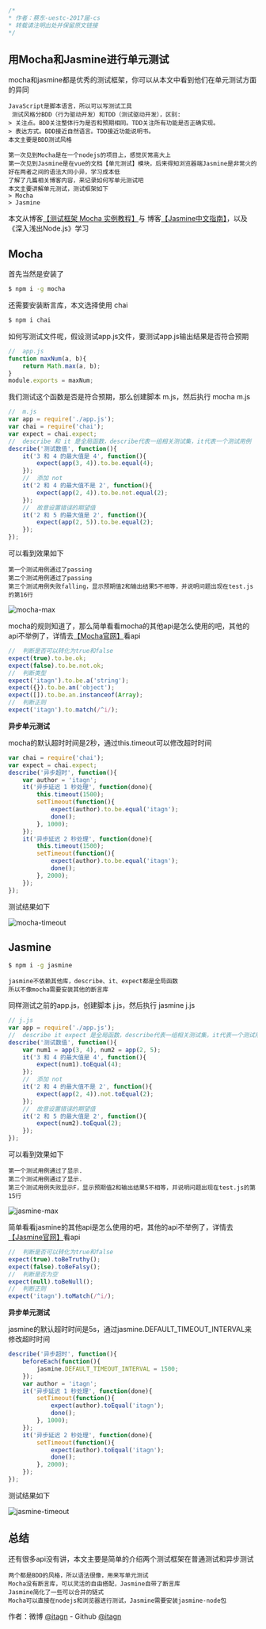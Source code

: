 ﻿```javascript
/*
* 作者：蔡东-uestc-2017届-cs
* 转载请注明出处并保留原文链接
*/
```
## 用Mocha和Jasmine进行单元测试
mocha和jasmine都是优秀的测试框架，你可以从本文中看到他们在单元测试方面的异同

    JavaScript是脚本语言，所以可以写测试工具
     测试风格分BDD（行为驱动开发）和TDD（测试驱动开发），区别:
    > 关注点。BDD关注整体行为是否和预期相同。TDD关注所有功能是否正确实现。
    > 表达方式。BDD接近自然语言。TDD接近功能说明书。
    本文主要是BDD测试风格
    
    第一次见到Mocha是在一个nodejs的项目上，感觉灰常高大上
    第一次见到Jasmine是在vue的文档【单元测试】模块，后来得知浏览器端Jasmine是非常火的
    好在两者之间的语法大同小异，学习成本低
    了解了几篇相关博客内容，来记录如何写单元测试吧
    本文主要讲解单元测试，测试框架如下
    > Mocha
    > Jasmine

本文从博客[【测试框架 Mocha 实例教程】](http://www.ruanyifeng.com/blog/2015/12/a-mocha-tutorial-of-examples.html)与 博客[【Jasmine中文指南】](https://yq.aliyun.com/articles/53426)，以及《深入浅出Node.js》学习
## Mocha
首先当然是安装了
```cmd
$ npm i -g mocha
```
还需要安装断言库，本文选择使用 chai
```cmd
$ npm i chai
```
如何写测试文件呢，假设测试app.js文件，要测试app.js输出结果是否符合预期
```javascript
//  app.js
function maxNum(a, b){
    return Math.max(a, b);
}
module.exports = maxNum;
```
我们测试这个函数是否是符合预期，那么创建脚本 m.js，然后执行 mocha m.js
```javascript
//  m.js
var app = require('./app.js');
var chai = require('chai');
var expect = chai.expect;
//  describe 和 it 是全局函数，describe代表一组相关测试集，it代表一个测试用例
describe('测试数值', function(){
    it('3 和 4 的最大值是 4', function(){
        expect(app(3, 4)).to.be.equal(4);
    });
    //  添加 not
    it('2 和 4 的最大值不是 2', function(){
        expect(app(2, 4)).to.be.not.equal(2);
    });
    //  故意设置错误的期望值
    it('2 和 5 的最大值是 2', function(){
        expect(app(2, 5)).to.be.equal(2);
    });
});
```
可以看到效果如下
    
    第一个测试用例通过了passing
    第二个测试用例通过了passing
    第三个测试用例失败falling，显示预期值2和输出结果5不相等，并说明问题出现在test.js的第16行

![mocha-max](https://github.com/itagn/blog/raw/master/Test/img/mocha-max.png)

mocha的规则知道了，那么简单看看mocha的其他api是怎么使用的吧，其他的api不举例了，详情去[【Mocha官网】]()看api
```javascript
//  判断是否可以转化为true和false
expect(true).to.be.ok;
expect(false).to.be.not.ok;
//  判断类型
expect('itagn').to.be.a('string');
expect({}).to.be.an('object');
expect([]).to.be.an.instanceof(Array);
//  判断正则
expect('itagn').to.match(/^i/);
```
**异步单元测试**

mocha的默认超时时间是2秒，通过this.timeout可以修改超时时间
```javascript
var chai = require('chai');
var expect = chai.expect;
describe('异步超时', function(){
    var author = 'itagn';
    it('异步延迟 1 秒处理', function(done){
        this.timeout(1500);
        setTimeout(function(){
            expect(author).to.be.equal('itagn');
            done();
        }, 1000);
    });
    it('异步延迟 2 秒处理', function(done){
        this.timeout(1500);
        setTimeout(function(){
            expect(author).to.be.equal('itagn');
            done();
        }, 2000);
    });
});
```
测试结果如下

![mocha-timeout](https://github.com/itagn/blog/raw/master/Test/img/mocha-timeout.png)

## Jasmine
```cmd
$ npm i -g jasmine
```

    jasmine不依赖其他库，describe、it、expect都是全局函数
    所以不像mocha需要安装其他的断言库
    
同样测试之前的app.js，创建脚本 j.js，然后执行 jasmine j.js
```javascript
// j.js
var app = require('./app.js');
//  describe it expect 是全局函数，describe代表一组相关测试集，it代表一个测试用例
describe('测试数值', function(){
    var num1 = app(3, 4), num2 = app(2, 5);
    it('3 和 4 的最大值是 4', function(){
        expect(num1).toEqual(4);
    });
    //  添加 not
    it('2 和 4 的最大值不是 2', function(){
        expect(app(2, 4)).not.toEqual(2);
    });
    //  故意设置错误的期望值
    it('2 和 5 的最大值是 2', function(){
        expect(num2).toEqual(2);
    });
});
```
可以看到效果如下
    
    第一个测试用例通过了显示.
    第二个测试用例通过了显示.
    第三个测试用例失败显示F，显示预期值2和输出结果5不相等，并说明问题出现在test.js的第15行

![jasmine-max](https://github.com/itagn/blog/raw/master/Test/img/jasmine-max.png)

简单看看jasmine的其他api是怎么使用的吧，其他的api不举例了，详情去[【Jasmine官网】](https://jasmine.github.io/api/2.9/global)看api
```javascript
//  判断是否可以转化为true和false
expect(true).toBeTruthy();
expect(false).toBeFalsy();
//  判断是否为空
expect(null).toBeNull();
//  判断正则
expect('itagn').toMatch(/^i/);
```
**异步单元测试**

jasmine的默认超时时间是5s，通过jasmine.DEFAULT_TIMEOUT_INTERVAL来修改超时时间
```javascript
describe('异步超时', function(){
    beforeEach(function(){
        jasmine.DEFAULT_TIMEOUT_INTERVAL = 1500;
    });
    var author = 'itagn';
    it('异步延迟 1 秒处理', function(done){
        setTimeout(function(){
            expect(author).toEqual('itagn');
            done();
        }, 1000);
    });
    it('异步延迟 2 秒处理', function(done){
        setTimeout(function(){
            expect(author).toEqual('itagn');
            done();
        }, 2000);
    });
});
```
测试结果如下

![jasmine-timeout](https://github.com/itagn/blog/raw/master/Test/img/jasmine-timeout.png)

## 总结
还有很多api没有讲，本文主要是简单的介绍两个测试框架在普通测试和异步测试

    两个都是BDD的风格，所以语法很像，用来写单元测试
    Mocha没有断言库，可以灵活的自由搭配，Jasmine自带了断言库
    Jasmine简化了一些可以合并的链式
    Mocha可以直接在nodejs和浏览器进行测试，Jasmine需要安装jasmine-node包


作者：微博 [@itagn][1] - Github [@itagn][2]

[1]: https://weibo.com/p/1005053782707172
[2]: https://github.com/itagn



